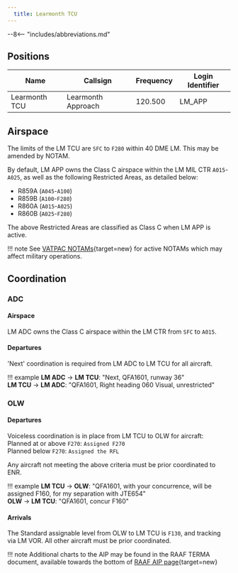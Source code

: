 ```yaml
---
  title: Learmonth TCU
---
```


--8<-- "includes/abbreviations.md"

## Positions

| Name               | Callsign       | Frequency        | Login Identifier              |
| ------------------ | -------------- | ---------------- | --------------------------------------|
| Learmonth TCU   | Learmonth Approach   | 120.500        | LM_APP                                   |

## Airspace
The limits of the LM TCU are `SFC` to `F280` within 40 DME LM. This may be amended by NOTAM.

By default, LM APP owns the Class C airspace within the LM MIL CTR `A015`-`A025`, as well as the following Restricted Areas, as detailed below:

- R859A (`A045`-`A100`)  
- R859B (`A100`-`F280`)  
- R860A (`A015`-`A025`)  
- R860B (`A025`-`F280`)  

The above Restricted Areas are classified as Class C when LM APP is active.

!!! note
    See [VATPAC NOTAMs](https://vatpac.org/publications/notam){target=new} for active NOTAMs which may affect military operations.

## Coordination
### ADC
#### Airspace
LM ADC owns the Class C airspace within the LM CTR from `SFC` to `A015`.

#### Departures
'Next' coordination is required from LM ADC to LM TCU for all aircraft.

!!! example
    <span class="hotline">**LM ADC** -> **LM TCU**</span>: "Next, QFA1601, runway 36"  
    <span class="hotline">**LM TCU** -> **LM ADC**</span>: "QFA1601, Right heading 060 Visual, unrestricted"  

### OLW 
#### Departures
Voiceless coordination is in place from LM TCU to OLW for aircraft:  
Planned at or above `F270`: `Assigned F270`  
Planned below `F270`: `Assigned the RFL`  

Any aircraft not meeting the above criteria must be prior coordinated to ENR.

!!! example
    <span class="hotline">**LM TCU** -> **OLW**</span>: "QFA1601, with your concurrence, will be assigned F160, for my separation with JTE654"  
    <span class="hotline">**OLW** -> **LM TCU**</span>: "QFA1601, concur F160"  

#### Arrivals
The Standard assignable level from OLW to LM TCU is `F130`, and tracking via LM VOR. All other aircraft must be prior coordinated.

!!! note
    Additional charts to the AIP may be found in the RAAF TERMA document, available towards the bottom of [RAAF AIP page](https://ais-af.airforce.gov.au/australian-aip){target=new}

